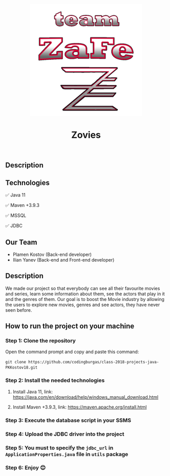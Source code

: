 <p align="center" text-align="center">
<img src="https://github.com/PKKostov18/Final-Project/blob/main/Docs/Images/ZaFe_logo.png" width="350" height="350">  
  
<h1 align="center" >Zovies</h1>
</p>
<br>

## Description

## Technologies

✅ Java 11

✅ Maven +3.9.3

✅ MSSQL

✅ JDBC


## Our Team

- Plamen Kostov (Back-end developer)
- Ilian Yanev (Back-end and Front-end developer)

## Description

We made our project so that everybody can see all their favourite movies and series, learn some information about them, see the actors that play in it and the genres of them. Our goal is to boost the Movie industry by allowing the users to explore new movies, genres and see actors, they have never seen before.

## How to run the project on your machine

### Step 1: Clone the repository

Open the command prompt and copy and paste this command:

`git clone https://github.com/codingburgas/class-2018-projects-java-PKKostov18.git`

### Step 2: Install the needed technologies

1. Install Java 11, link: https://java.com/en/download/help/windows_manual_download.html

2. Install Maven +3.9.3, link: https://maven.apache.org/install.html

### Step 3: Execute the database script in your SSMS

### Step 4: Upload the JDBC driver into the project

### Step 5: You must to specify the `jdbc_url` in `ApplicationProperties.java` file in `utils` package

### Step 6: Enjoy 😊
